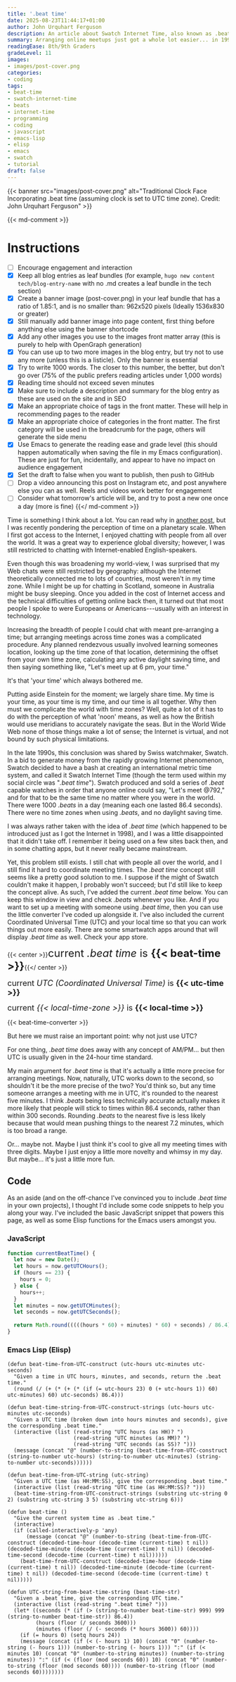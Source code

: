 ```yaml
---
title: '.beat time'
date: 2025-08-23T11:44:17+01:00
author: John Urquhart Ferguson
description: An article about Swatch Internet Time, also known as .beat time. The reasons for its existence, as well as its pros and cons, are discussed. Code to convert to and from .beat time is provided, as is a working example that the visitor can use directly on the page.
summary: Arranging online meetups just got a whole lot easier... in 1998.
readingEase: 8th/9th Graders
gradeLevel: 11
images:
- images/post-cover.png
categories:
- coding
tags:
- beat-time
- swatch-internet-time
- beats
- internet-time
- programming
- coding
- javascript
- emacs-lisp
- elisp
- emacs
- swatch
- tutorial
draft: false
---
```


{{< banner src="images/post-cover.png" alt="Traditional Clock Face Incorporating .beat time (assuming clock is set to UTC time zone). Credit: John Urquhart Ferguson" >}}

{{< md-comment >}}
# Instructions

- [ ] Encourage engagement and interaction
- [x] Keep all blog entries as leaf bundles (for example, `hugo new content tech/blog-entry-name` with no .md creates a leaf bundle in the tech section)
- [x] Create a banner image (post-cover.png) in your leaf bundle that has a ratio of 1.85:1, and is no smaller than: 962x520 pixels (Ideally 1536x830 or greater)
- [x] Still manually add banner image into page content, first thing before anything else using the banner shortcode
- [x] Add any other images you use to the images front matter array (this is purely to help with OpenGraph generation)
- [x] You can use up to two more images in the blog entry, but try not to use any more (unless this is a listicle). Only the banner is essential
- [x] Try to write 1000 words. The closer to this number, the better, but don't go over (75% of the public prefers reading articles under 1,000 words)
- [x] Reading time should not exceed seven minutes
- [x] Make sure to include a description and summary for the blog entry as these are used on the site and in SEO
- [x] Make an appropriate choice of tags in the front matter. These will help in recommending pages to the reader
- [x] Make an appropriate choice of categories in the front matter. The first category will be used in the breadcrumb for the page, others will generate the side menu
- [x] Use Emacs to generate the reading ease and grade level (this should happen automatically when saving the file in my Emacs configuration). These are just for fun, incidentally, and appear to have no impact on audience engagement
- [x] Set the draft to false when you want to publish, then push to GitHub
- [ ] Drop a video announcing this post on Instagram etc, and post anywhere else you can as well. Reels and videos work better for engagement
- [ ] Consider what tomorrow's article will be, and try to post a new one once a day (more is fine)
{{</ md-comment >}}

Time is something I think about a lot. You can read why in [another post](/arts/currency-of-life/), but I was recently pondering the perception of time on a planetary scale. When I first got access to the Internet, I enjoyed chatting with people from all over the world. It was a great way to experience global diversity; however, I was still restricted to chatting with Internet-enabled English-speakers.

Even though this was broadening my world-view, I was surprised that my Web chats were still restricted by geography: although the Internet theoretically connected me to lots of countries, most weren't in my time zone. While I might be up for chatting in Scotland, someone in Australia might be busy sleeping. Once you added in the cost of Internet access and the technical difficulties of getting online back then, it turned out that most people I spoke to were Europeans or Americans---usually with an interest in technology.

Increasing the breadth of people I could chat with meant pre-arranging a time; but arranging meetings across time zones was a complicated procedure. Any planned rendezvous usually involved learning someones location, looking up the time zone of that location, determining the offset from your own time zone, calculating any active daylight saving time, and then saying something like, "Let's meet up at 6 pm, your time."

It's that 'your time' which always bothered me.

Putting aside Einstein for the moment; we largely share time. My time is your time, as your time is my time, and our time is all together. Why then must we complicate the world with time zones? Well, quite a lot of it has to do with the perception of what 'noon' means, as well as how the British would use meridians to accurately navigate the seas. But in the World Wide Web none of those things make a lot of sense; the Internet is virtual, and not bound by such physical limitations.

In the late 1990s, this conclusion was shared by Swiss watchmaker, Swatch. In a bid to generate money from the rapidly growing Internet phenomenon, Swatch decided to have a bash at creating an international metric time system, and called it Swatch Internet Time (though the term used within my social circle was "*.beat time*"). Swatch produced and sold a series of *.beat* capable watches in order that anyone online could say, "Let's meet @792," and for that to be the same time no matter where you were in the world. There were 1000 *.beats* in a day (meaning each one lasted 86.4 seconds). There were no time zones when using *.beats*, and no daylight saving time.

I was always rather taken with the idea of *.beat time* (which happened to be introduced just as I got the Internet in 1998), and I was a little disappointed that it didn't take off. I remember it being used on a few sites back then, and in some chatting apps, but it never really became mainstream.

Yet, this problem still exists. I still chat with people all over the world, and I still find it hard to coordinate meeting times. The *.beat time* concept still seems like a pretty good solution to me. I suppose if the might of Swatch couldn't make it happen, I probably won't succeed; but I'd still like to keep the concept alive. As such, I've added the current *.beat time* below. You can keep this window in view and check *.beats* whenever you like. And if you want to set up a meeting with someone using *.beat time*, then you can use the little converter I've coded up alongside it. I've also included the current Coordinated Universal Time (UTC) and your local time so that you can work things out more easily. There are some smartwatch apps around that will display *.beat time* as well. Check your app store.

{{< center >}}<span style="font-size: x-large;">current <em>.beat time</em> is <strong>{{< beat-time >}}</strong></span>{{</ center >}}

<span style="font-size: large;">current <em>UTC (Coordinated Universal Time)</em> is <strong>{{< utc-time >}}</strong></span>

<span style="font-size: large;">current <em>{{< local-time-zone >}}</em> is <strong>{{< local-time >}}</strong></span>

{{< beat-time-converter >}}

But here we must raise an important point: why not just use UTC?

For one thing, *.beat time* does away with any concept of AM/PM... but then UTC is usually given in the 24-hour time standard.

My main argument for *.beat time* is that it's actually a little more precise for arranging meetings. Now, naturally, UTC works down to the second, so shouldn't it be the more precise of the two? You'd think so, but any time someone arranges a meeting with me in UTC, it's rounded to the nearest five minutes. I think *.beats* being less technically accurate actually makes it more likely that people will stick to times within 86.4 seconds, rather than within 300 seconds. Rounding *.beats* to the nearest five is less likely because that would mean pushing things to the nearest 7.2 minutes, which is too broad a range.

Or... maybe not. Maybe I just think it's cool to give all my meeting times with three digits. Maybe I just enjoy a little more novelty and whimsy in my day. But maybe... it's just a little more fun.


## Code

As an aside (and on the off-chance I've convinced you to include *.beat time* in your own projects), I thought I'd include some code snippets to help you along your way. I've included the basic JavaScript snippet that powers this page, as well as some Elisp functions for the Emacs users amongst you.


### JavaScript

```javascript {linenos=inline style=nord}
function currentBeatTime() {
  let now = new Date();
  let hours = now.getUTCHours();
  if (hours == 23) {
    hours = 0;
  } else {
    hours++;
  }
  let minutes = now.getUTCMinutes();
  let seconds = now.getUTCSeconds();
    
  return Math.round(((((hours * 60) + minutes) * 60) + seconds) / 86.4);
}
```


### Emacs Lisp (Elisp)

```emacs-lisp {linenos=inline style=nord}
(defun beat-time-from-UTC-construct (utc-hours utc-minutes utc-seconds)
  "Given a time in UTC hours, minutes, and seconds, return the .beat time."
  (round (/ (+ (* (+ (* (if (= utc-hours 23) 0 (+ utc-hours 1)) 60) utc-minutes) 60) utc-seconds) 86.4)))

(defun beat-time-string-from-UTC-construct-strings (utc-hours utc-minutes utc-seconds)
  "Given a UTC time (broken down into hours minutes and seconds), give the corresponding .beat time."
  (interactive (list (read-string "UTC hours (as HH)? ")
                     (read-string "UTC minutes (as MM)? ")
                     (read-string "UTC seconds (as SS)? ")))
  (message (concat "@" (number-to-string (beat-time-from-UTC-construct (string-to-number utc-hours) (string-to-number utc-minutes) (string-to-number utc-seconds))))))

(defun beat-time-from-UTC-string (utc-string)
  "Given a UTC time (as HH:MM:SS), give the corresponding .beat time."
  (interactive (list (read-string "UTC time (as HH:MM:SS)? ")))
  (beat-time-string-from-UTC-construct-strings (substring utc-string 0 2) (substring utc-string 3 5) (substring utc-string 6)))

(defun beat-time ()
  "Give the current system time as .beat time."
  (interactive)
  (if (called-interactively-p 'any)
      (message (concat "@" (number-to-string (beat-time-from-UTC-construct (decoded-time-hour (decode-time (current-time) t nil)) (decoded-time-minute (decode-time (current-time) t nil)) (decoded-time-second (decode-time (current-time) t nil))))))
    (beat-time-from-UTC-construct (decoded-time-hour (decode-time (current-time) t nil)) (decoded-time-minute (decode-time (current-time) t nil)) (decoded-time-second (decode-time (current-time) t nil)))))

(defun UTC-string-from-beat-time-string (beat-time-str)
  "Given a .beat time, give the corresponding UTC time."
  (interactive (list (read-string ".beat time? ")))
  (let* ((seconds (* (if (> (string-to-number beat-time-str) 999) 999 (string-to-number beat-time-str)) 86.4))
         (hours (floor (/ seconds 3600)))
         (minutes (floor (/ (- seconds (* hours 3600)) 60))))
    (if (= hours 0) (setq hours 24))
    (message (concat (if (< (- hours 1) 10) (concat "0" (number-to-string (- hours 1))) (number-to-string (- hours 1))) ":" (if (< minutes 10) (concat "0" (number-to-string minutes)) (number-to-string minutes)) ":" (if (< (floor (mod seconds 60)) 10) (concat "0" (number-to-string (floor (mod seconds 60)))) (number-to-string (floor (mod seconds 60))))))))
```
